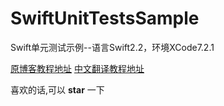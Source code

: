# SwiftUnitTestsSample
Swift单元测试示例--语言Swift2.2，环境XCode7.2.1

[原博客教程地址](http://www.appcoda.com/unit-testing-swift/)
[中文翻译教程地址](http://www.appcoda.com/unit-testing-swift/)

喜欢的话,可以 **star** 一下
